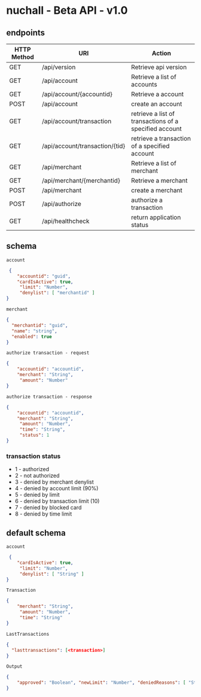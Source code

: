 # nuchall - Beta API - v1.0



## endpoints

| HTTP Method | URI | Action|
|------------ |-----|-------|
| GET | /api/version | Retrieve api version  |
| GET | /api/account | Retrieve a list of accounts  |
| GET | /api/account/{accountid} | Retrieve a account |
| POST | /api/account | create an account |
| GET | /api/account/transaction | retrieve a list of transactions of a specified account |
| GET | /api/account/transaction/{tid} | retrieve a transaction of a specified account |
| GET | /api/merchant | Retrieve a list of merchant |
| GET | /api/merchant/{merchantid} | Retrieve a merchant |
| POST | /api/merchant | create a merchant |
| POST | /api/authorize | authorize a transaction |
| GET | /api/healthcheck | return application status |

## schema

`account`
```json
 {
    "accountid": "guid",
    "cardIsActive": true,
     "limit": "Number",
     "denylist": [ "merchantid" ]
}
```

`merchant`
```json
{
  "merchantid": "guid",
  "name": "string",
  "enabled": true
}
```

`authorize transaction - request`
```json
{
    "accountid": "accountid",
    "merchant": "String",
     "amount": "Number"
}
```

`authorize transaction - response`
```json
{
    "accountid": "accountid",
    "merchant": "String",
     "amount": "Number",
     "time": "String",
     "status": 1
}
```

### transaction status

- 1 - authorized
- 2 - not authorized
- 3 - denied by merchant denylist
- 4 -  denied by account limit (90%)
- 5 - denied by limit
- 6 - denied by transaction limit (10)
- 7 - denied by blocked card
- 8 - denied by time limit

## default schema

`account`
```json
 {
    "cardIsActive": true,
     "limit": "Number",
     "denylist": [ "String" ]
}
```

`Transaction`
```json
{
    "merchant": "String",
     "amount": "Number",
     "time": "String"
}
```

`LastTransactions`
```json
{
  "lasttransactions": [<transaction>]
}
```

`Output`
```json
{
    "approved": "Boolean", "newLimit": "Number", "deniedReasons": [ "String" ]
}
```